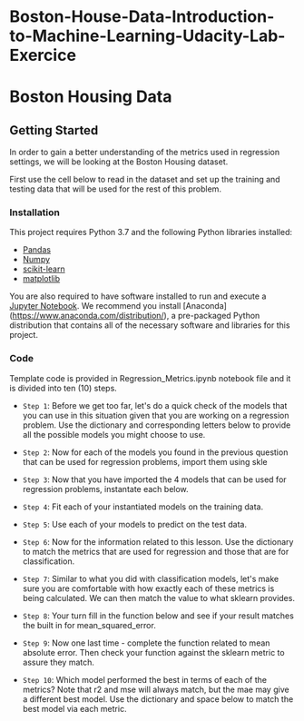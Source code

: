 # Boston-House-Data-Introduction-to-Machine-Learning-Udacity-Lab-Exercice

# Boston Housing Data

## Getting Started ##

In order to gain a better understanding of the metrics used in regression settings, we will be looking at the Boston Housing dataset.

First use the cell below to read in the dataset and set up the training and testing data that will be used for the rest of this problem.

### Installation

This project requires Python 3.7 and the following Python libraries installed:

- [Pandas](https://pandas.pydata.org/)
- [Numpy](https://numpy.org/)
- [scikit-learn](https://scikit-learn.org/stable/)
- [matplotlib](https://matplotlib.org/)

You are also required to have software installed to run and execute a [Jupyter Notebook](https://jupyter.org/).
We recommend you install [Anaconda] (https://www.anaconda.com/distribution/), a pre-packaged Python distribution that contains all of the necessary software and libraries for this project.

### Code

Template code is provided in Regression_Metrics.ipynb notebook file and it is divided into ten (10) steps. 

- `Step 1`: Before we get too far, let's do a quick check of the models that you can use in this situation given that you are working on a regression problem. Use the dictionary and corresponding letters below to provide all the possible models you might choose to use.

- `Step 2`: Now for each of the models you found in the previous question that can be used for regression problems, import them using skle

- `Step 3`: Now that you have imported the 4 models that can be used for regression problems, instantate each below.

- `Step 4`: Fit each of your instantiated models on the training data.

- `Step 5`: Use each of your models to predict on the test data.

- `Step 6`: Now for the information related to this lesson.  Use the dictionary to match the metrics that are used for regression and those that are for classification.

- `Step 7`: Similar to what you did with classification models, let's make sure you are comfortable with how exactly each of these metrics is being calculated. We can then match the value to what sklearn provides.

- `Step 8`: Your turn fill in the function below and see if your result matches the built in for mean_squared_error.

- `Step 9`: Now one last time - complete the function related to mean absolute error. Then check your function against the sklearn metric to assure they match.

- `Step 10`: Which model performed the best in terms of each of the metrics? Note that r2 and mse will always match, but the mae may give a different best model. Use the dictionary and space below to match the best model via each metric.




